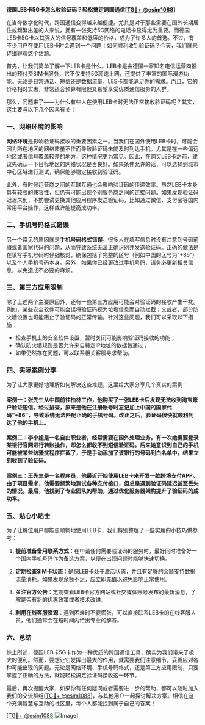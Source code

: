 **德国LEB卡5G卡怎么收验证码？轻松搞定跨国通信[[TG💪+ @esim1088](https://t.me/s/esim1088)]**

在当今数字化时代，跨国通信变得越来越便捷。尤其是对于那些需要在国外长期居住或频繁出差的人来说，拥有一张支持5G网络的电话卡显得尤为重要。而德国LEB卡5G卡以其强大的信号覆盖和低廉的价格，成为了许多人的首选。不过，有不少用户在使用LEB卡时会遇到一个问题：如何顺利收到验证码？今天，我们就来详细聊聊这个话题。

首先，让我们简单了解一下LEB卡是什么。LEB卡是由德国一家知名电信运营商推出的预付费SIM卡服务，它不仅支持5G高速上网，还提供了丰富的国际漫游功能。无论是日常通话、短信还是数据流量，LEB卡都能满足你的需求。而且，它的价格相对实惠，非常适合预算有限但又希望享受优质通信服务的人群。

那么，问题来了——为什么有些人在使用LEB卡时无法正常接收验证码呢？其实，这主要与以下几个因素有关：

### 一、网络环境的影响

**网络环境**是影响验证码接收的重要因素之一。当我们在国外使用LEB卡时，可能会因为所在地区的网络质量不佳而导致验证码未能及时到达手机。尤其是在一些偏远地区或者信号覆盖较差的地方，这种情况更为常见。因此，在购买LEB卡之前，建议先确认一下目标地区的网络状况是否良好。如果条件允许的话，可以选择到城市中心区域进行测试，确保能够稳定接收到验证码。

此外，有时候运营商之间的互联互通也会影响验证码的传递效率。虽然LEB卡本身具有较强的兼容性，但仍有可能出现个别服务商之间的连接问题。如果发现验证码迟迟未到，不妨尝试更换其他应用程序发送验证码，比如通过微信、支付宝等国内常用平台操作，这样或许能提高成功率。

### 二、手机号码格式错误

另一个常见的原因就是**手机号码格式错误**。很多人在填写信息时没有注意到号码前缀或者国家代码的问题，从而导致系统无法正确识别并发送验证码。正确的做法是在填写手机号码时仔细核对，确保包括了完整的区号（例如中国的区号为“+86”）以及个人手机号码本身。另外，如果你已经更改过手机号码，请务必更新相关信息，以免造成不必要的麻烦。

### 三、第三方应用限制

除了上述两个主要原因外，还有一些第三方应用可能会对验证码的接收产生干扰。例如，某些安全软件可能会误将验证码视为垃圾信息而自动拦截；又或者，部分防火墙设置也可能阻止了验证码的正常传输。针对这些问题，我们可以采取以下措施：

- 检查手机上的安全软件设置，暂时关闭可能影响验证码接收的功能；
- 确认防火墙规则是否允许来自特定IP地址的数据包通过；
- 如果仍然存在问题，可以联系相关客服寻求帮助。

### 四、实际案例分享

为了让大家更好地理解如何解决这些难题，这里给大家分享几个真实的案例：

#### 案例一：张先生从中国前往柏林工作，他购买了一张LEB卡后发现无法收到淘宝账户验证短信。经过排查，原来是他在注册账号时忘记加上中国的国家代码“+86”，导致系统无法匹配正确的手机号码。改正之后，验证码很快就顺利到达了他的手机上。

#### 案例二：李小姐是一名自由职业者，经常需要在国外处理业务。有一次她需要登录某银行官网进行转账操作，却怎么都收不到短信验证码。后来她意识到自己的手机可能被某些防骚扰程序拦截了，于是手动添加了该银行的号码到白名单中，结果立刻收到了验证码。

#### 案例三：王先生是一名程序员，他最近开始使用LEB卡来开发一款跨境支付APP。由于项目需求，他需要频繁地测试各种支付接口，但总是遇到验证码延迟甚至丢失的情况。最后，他找到了专业团队的帮助，通过优化服务器架构提升了验证码的成功率。

### 五、贴心小贴士

为了让每位用户都能更顺畅地使用LEB卡，我们特别整理了一些实用的小技巧供参考：

1. **提前准备备用联系方式**：在申请任何需要验证码的服务时，最好同时准备好一个国内手机号码作为备选方案，以便在出现问题时能够快速切换。
   
2. **定期检查SIM卡状态**：确保LEB卡处于激活状态，并且有足够的余额支持数据流量消耗。如果发现余额不足，应立即充值以避免影响正常使用。

3. **关注官方公告**：定期查看LEB卡官方网站或社交媒体账号发布的最新消息，了解是否有新的优惠政策或者技术改进。

4. **利用在线客服资源**：遇到困难时不要慌张，可以直接联系LEB卡的在线客服人员，他们通常会在短时间内给出专业的解答。

### 六、总结

综上所述，德国LEB卡5G卡作为一种优质的跨国通信工具，确实为我们带来了极大的便利。然而，要想让它发挥出最大的作用，就需要我们注意细节，妥善应对各种可能出现的问题。无论是网络环境、手机号码格式，还是第三方应用限制，只要掌握了正确的方法，就能轻松搞定验证码接收这一环节。

最后，再次提醒大家，如果你有任何疑问或者需要进一步的帮助，都可以随时加入我们的交流群组[[TG💪+ @esim1088](https://t.me/s/esim1088)]，与其他用户一起探讨解决方案。相信在这个充满智慧与互助的社区里，每个人都能找到属于自己的答案！

[[TG💪+ @esim1088](https://t.me/s/esim1088) ![Image](https://i.postimg.cc/4NQfJmqS/Snipaste-2025-05-13-00-14-12.png)]
